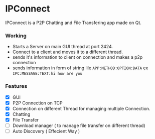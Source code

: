 # IPConnect

IPConnect is a P2P Chatting and File Transfering app made on Qt.

### Working

* Starts a Server on main GUI thread at port 2424.
* Connect to a client and moves it to a different thread.
* sends it's information to client on connection and makes a p2p connection
* sends information in form of string lile `APP:METHOD:OPTION:DATA` ex `IPC:MESSAGE:TEXT:hi how are you`

### Features

- [x] GUI
- [x] P2P Connection on TCP
- [x] Connection on different Thread for managing multiple Connection.
- [x] Chatting
- [x] File Transfer
- [ ] Download manager ( to manage file transfer on different thread)
- [ ] Auto Discovery ( Effecient Way )
